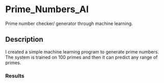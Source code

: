 # Prime_Numbers_AI
Prime number checker/ generator through machine learning.
## Description

I created a simple machine learning program to generate prime numbers. The system is trained on 100 primes and then it can predict any range of primes.

### Results
